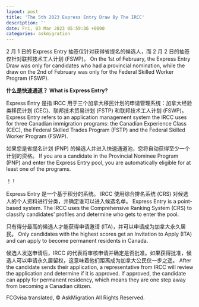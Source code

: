 ```yaml
---
layout: post
title: 'The 5th 2023 Express Entry Draw By The IRCC'
description: ''
date: Fri, 03 Mar 2023 05:59:36 +0000
categories: askmigration
---
```


	
2 月 1 日的 Express Entry 抽签仅针对获得省提名的候选人，而 2 月 2 日的抽签仅针对联邦技术工人计划 (FSWP)。	On the 1st of February, the Express Entry Draw was only for candidates who had a provincial nomination, while the draw on the 2nd of February was only for the Federal Skilled Worker Program (FSWP).
	
**什么是快速通道？**	**What is Express Entry?**
	
Express Entry 是指 IRCC 用于三个加拿大移民计划的申请管理系统：加拿大经验类移民计划 (CEC)、联邦技术贸易计划 (FSTP) 和联邦技术工人计划 (FSWP)。	Express Entry refers to an application management system the IRCC uses for three Canadian immigration programs: the Canadian Experience Class (CEC), the Federal Skilled Trades Program (FSTP) and the Federal Skilled Worker Program (FSWP).
	
如果您是省提名计划 (PNP) 的候选人并进入快速通道池，您将自动获得至少一个计划的资格。	If you are a candidate in the Provincial Nominee Program (PNP) and enter the Express Entry pool, you are automatically eligible for at least one of the programs.
	
！	!
	
Express Entry 是一个基于积分的系统。 IRCC 使用综合排名系统 (CRS) 对候选人的个人资料进行分类，并确定谁可以进入候选名单。	Express Entry is a point-based system. The IRCC uses the Comprehensive Ranking System (CRS) to classify candidates’ profiles and determine who gets to enter the pool.
	
只有得分最高的候选人才能获得申请邀请 (ITA)，并可以申请成为加拿大永久居民。	Only candidates with the highest scores get an Invitation to Apply (ITA) and can apply to become permanent residents in Canada.
	
候选人发送申请后，IRCC 的代表将审核申请并确定是否批准。如果获得批准，候选人可以申请永久居留权，这意味着他们距离成为加拿大公民仅一步之遥。	After the candidate sends their application, a representative from IRCC will review the application and determine if it is approved. If approved, the candidate can apply for permanent residency, which means they are one step away from becoming a Canadian citizen.
	

FCGvisa translated, © AskMigration All Rights Reserved.

